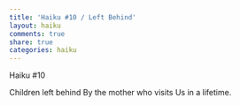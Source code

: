 ```yaml
---
title: 'Haiku #10 / Left Behind'
layout: haiku
comments: true
share: true
categories: haiku
---
```

Haiku #10

Children left behind
By the mother who visits
Us in a lifetime.
